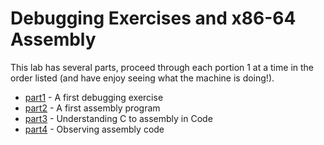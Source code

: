 # Debugging Exercises and x86-64 Assembly 

This lab has several parts, proceed through each portion 1 at a time in the order listed (and have enjoy seeing what the machine is doing!).

- [part1](./part1) - A first debugging exercise
- [part2](./part2) - A first assembly program 
- [part3](./part3) - Understanding C to assembly in Code
- [part4](./part4) - Observing assembly code
